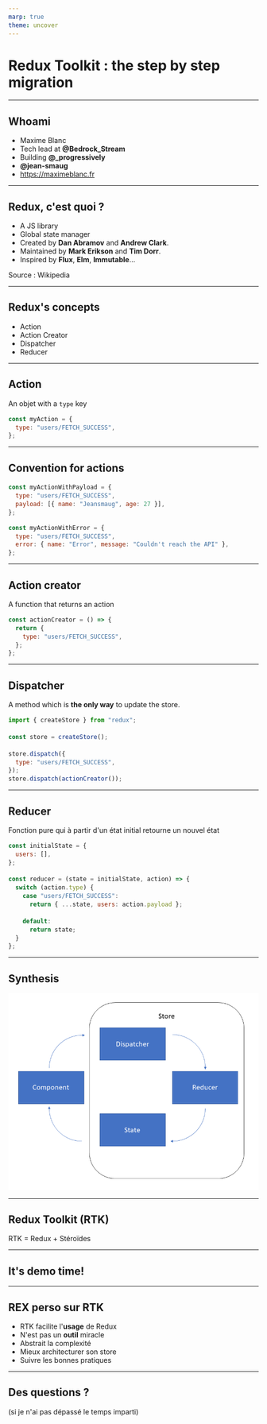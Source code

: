 ```yaml
---
marp: true
theme: uncover
---
```


# Redux Toolkit : the step by step migration

---

## Whoami

- Maxime Blanc
- Tech lead at **@Bedrock_Stream**
- Building **@\_progressively**
- **@jean-smaug**
- https://maximeblanc.fr

---

## Redux, c'est quoi ?

- A JS library
- Global state manager
- Created by **Dan Abramov** and **Andrew Clark**.
- Maintained by **Mark Erikson** and **Tim Dorr**.
- Inspired by **Flux**, **Elm**, **Immutable**...

Source : Wikipedia

---

## Redux's concepts

- Action
- Action Creator
- Dispatcher
- Reducer

---

## Action

An objet with a `type` key

```js
const myAction = {
  type: "users/FETCH_SUCCESS",
};
```

---

## Convention for actions

```js
const myActionWithPayload = {
  type: "users/FETCH_SUCCESS",
  payload: [{ name: "Jeansmaug", age: 27 }],
};
```

```js
const myActionWithError = {
  type: "users/FETCH_SUCCESS",
  error: { name: "Error", message: "Couldn't reach the API" },
};
```

---

## Action creator

A function that returns an action

```js
const actionCreator = () => {
  return {
    type: "users/FETCH_SUCCESS",
  };
};
```

---

## Dispatcher

A method which is **the only way** to update the store.

```js
import { createStore } from "redux";

const store = createStore();

store.dispatch({
  type: "users/FETCH_SUCCESS",
});
store.dispatch(actionCreator());
```

---

## Reducer

Fonction pure qui à partir d'un état initial retourne un nouvel état

```js
const initialState = {
  users: [],
};

const reducer = (state = initialState, action) => {
  switch (action.type) {
    case "users/FETCH_SUCCESS":
      return { ...state, users: action.payload };

    default:
      return state;
  }
};
```

---

## Synthesis

![h:550](./images/c90d2a4a-c5d4-48f7-a96f-e8352a638722_redux%20workflow2.png)

---

## Redux Toolkit (RTK)

RTK = Redux + Stéroïdes

---

## It's demo time!

---

## REX perso sur RTK

- RTK facilite l'**usage** de Redux
- N'est pas un **outil** miracle
- Abstrait la complexité
- Mieux architecturer son store
- Suivre les bonnes pratiques

---

## Des questions ?

(si je n'ai pas dépassé le temps imparti)
